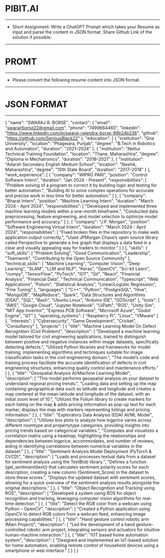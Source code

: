 # PIBIT.AI
-------------------------------------------------------------------------------------------------------------------------------------------------
* Short Assignment: Write a ChatGPT Prompt which takes your Resume as input and parse the content in JSON format. Share Github Link of the solution if possible.
-------------------------------------------------------------------------------------------------------------------------------------------------
# PROMT
-------------------------------------------------------------------------------------------------------------------------------------------------
 * Please convert the following resume content into JSON format.
------------------------------------------------------------------------------------------------------------------------------------------------

# JSON FORMAT
-------------------------------------------------------------------------------------------------------------------------------------------------
 {
  "name": "SWARAJ R. BORSE",
  "contact": {
    "email": "swarajrborse22@gmail.com",
    "phone": "7499664465",
    "linkedin": "https://www.linkedin.com/in/swaraj-rajendra-borse-99b24b236",
    "github": "https://github.com/SeriousBlack22"
  },
  "education": [
    {
      "institution": "Gna University",
      "location": "Phagwara, Punjab",
      "degree": "B.Tech in Robotics and Automation",
      "duration": "2021–2024"
    },
    {
      "institution": "Nettur Technical Training Foundation",
      "location": "Thane, Maharashtra",
      "degree": "Diploma in Mechatronics",
      "duration": "2018–2021"
    },
    {
      "institution": "Adarsh Secondary English Medium School",
      "location": "Nashik, Maharashtra",
      "degree": "10th State Board",
      "duration": "2017–2018"
    }
  ],
  "work_experience": [
    {
      "company": "WIPRO PARI",
      "position": "Control Software Intern",
      "duration": "Jan 2024 - Present",
      "responsibilities": [
        "Problem solving of a program to correct it by building logic and testing for better automation.",
        "Building AI to solve complex operations for accurate and precise work in less time for better automation."
      ]
    },
    {
      "company": "Bharat Intern",
      "position": "Machine Learning Intern",
      "duration": "March 2024 - April 2024",
      "responsibilities": [
        "Developed and implemented three machine learning models within a one-month timeframe.",
        "Conducted data preprocessing, feature engineering, and model selection to optimize model performance and accuracy."
      ]
    },
    {
      "company": "J.P. Morgan",
      "position": "Software Engineering Virtual Intern",
      "duration": "March 2024 - April 2024",
      "responsibilities": [
        "Fixed broken files in the repository to make web application output correctly.",
        "Used JPMorgan Chase’s open source library called Perspective to generate a live graph that displays a data feed in a clear and visually appealing way for traders to monitor."
      ]
    }
  ],
  "skills": {
    "soft_skills": [
      "Problem Solving",
      "Good Communication",
      "Leadership",
      "Teamwork",
      "Contributing to the Open Source Community"
    ],
    "technical_skills": [
      "Machine Learning",
      "Computer Vision",
      "Deep Learning",
      "SLAM",
      "LLM and NLP",
      "Keras",
      "OpenCV",
      "Sci-kit Learn",
      "numpy",
      "TensorFlow",
      "PyTorch",
      "IOT",
      "Git",
      "React",
      "Financial Analysis",
      "Financial Data",
      "Technical Communication",
      "Typescript",
      "Web Applications",
      "Folium",
      "Statistical Analysis",
      "Linear/Logistic Regression",
      "Fine Tuning"
    ],
    "languages": [
      "C++",
      "Python",
      "PostgreSQL",
      "Hive",
      "MongoDB",
      "MapReduce",
      "Spark",
      "Data Structures and Algorithms (DSA)",
      "SQL",
      "Bash",
      "Ubuntu Linux",
      "Arduino IDE",
      "GDScript"
    ],
    "tools": [
      "AWS",
      "Google Cloud",
      "Jupyter Notebook",
      "UiPath",
      "ROS",
      "Unity Sim",
      "MIT App Inventor",
      "Express PCB Software",
      "Microsoft Azure",
      "Godot Engine",
      "QT"
    ],
    "operating_systems": [
      "Raspberry Pi",
      "Linux",
      "VMware"
    ]
  },
  "interests": [
    "Cybersecurity",
    "Game Development",
    "Cricket",
    "Consultancy"
  ],
  "projects": [
    {
      "title": "Machine Learning Model On Defect Recognition (Civil Problem)",
      "description": [
        "Developed a machine learning model tailored for civil engineering applications, trained to distinguish between positive and negative instances within image datasets, specifically detecting defects.",
        "Utilized Python libraries and frameworks for model training, implementing algorithms and techniques suitable for image classification tasks in the civil engineering domain.",
        "The model’s code and training process facilitate the accurate identification of defects in civil engineering structures, enhancing quality control and maintenance efforts."
      ]
    },
    {
      "title": "Geospatial Analysis AI/Machine Learning Model",
      "description": [
        "This model performs geospatial analysis on your dataset to understand regional pricing trends.",
        "Loading data and setting up the map containing geographical data such as latitude and longitude and creates a map centered at the mean latitude and longitude of the dataset, with an initial zoom level of 10.",
        "Utilizes the Folium library to create markers for each listing on the map & adds pricing information as pop-up text for each marker, displays the map with markers representing listings and pricing information."
      ]
    },
    {
      "title": "Exploratory Data Analysis (EDA) AI/ML Model",
      "description": [
        "Utilizes box plots to analyze how logprice varies across different roomtype and propertytype categories, providing insights into pricing trends based on categorical variables.",
        "Computes and visualizes a correlation matrix using a heatmap, highlighting the relationships and dependencies between logprice, accommodates, and number of reviews, aiding in identifying correlations between numerical variables in the dataset."
      ]
    },
    {
      "title": "Sentiment Analysis Model Deployment (PyTorch & CI/CD)",
      "description": [
        "Loads and processes textual data from a dataset for sentiment analysis using the TextBlob library.",
        "Defines a function (get_sentiment(text)) that calculates sentiment polarity scores for each description, creating a new column (Sentiment_Score) in the dataset to store these scores.",
        "Displays the updated dataset with sentiment scores, allowing for a quick overview of the sentiment analysis results alongside the original descriptions."
      ]
    },
    {
      "title": "Object Recognition and Tracking using ROS",
      "description": [
        "Developed a system using ROS for object recognition and tracking, leveraging computer vision algorithms for real-time detection."
      ]
    },
    {
      "title": "Detect the RGB color from a webcam using Python – OpenCV",
      "description": [
        "Created a Python application using OpenCV to detect RGB colors from a webcam feed, enhancing image processing capabilities."
      ]
    },
    {
      "title": "Hand gesture control robotic arm (Main Project)",
      "description": [
        "Led the development of a hand gesture-controlled robotic arm project, integrating sensors and actuators for intuitive human-machine interaction."
      ]
    },
    {
      "title": "IOT based home automation system",
      "description": [
        "Designed and implemented an IoT-based solution for home automation, enabling remote control of household devices using a smartphone or web interface."
      ]
    }
  ]
}
